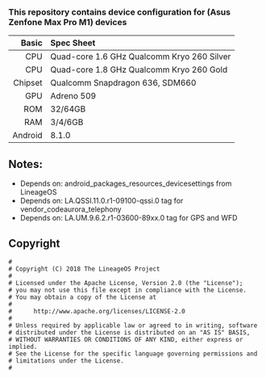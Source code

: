 ### This repository contains device configuration for (Asus Zenfone Max Pro M1) devices

Basic   | Spec Sheet
-------:|:----------
CPU     | Quad-core 1.6 GHz Qualcomm Kryo 260 Silver
CPU     | Quad-core 1.8 GHz Qualcomm Kryo 260 Gold
Chipset | Qualcomm Snapdragon 636, SDM660
GPU     | Adreno 509
ROM     | 32/64GB
RAM     | 3/4/6GB
Android | 8.1.0

## Notes:
 - Depends on: android_packages_resources_devicesettings from LineageOS
 - Depends on: LA.QSSI.11.0.r1-09100-qssi.0 tag for vendor_codeaurora_telephony
 - Depends on: LA.UM.9.6.2.r1-03600-89xx.0 tag for GPS and WFD

## Copyright

```
#
# Copyright (C) 2018 The LineageOS Project
#
# Licensed under the Apache License, Version 2.0 (the "License");
# you may not use this file except in compliance with the License.
# You may obtain a copy of the License at
#
#      http://www.apache.org/licenses/LICENSE-2.0
#
# Unless required by applicable law or agreed to in writing, software
# distributed under the License is distributed on an "AS IS" BASIS,
# WITHOUT WARRANTIES OR CONDITIONS OF ANY KIND, either express or implied.
# See the License for the specific language governing permissions and
# limitations under the License.
#
